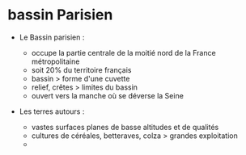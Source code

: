 # bassin Parisien

- Le Bassin parisien :
	- occupe la partie centrale de la moitié nord de la France métropolitaine
	- soit 20% du territoire français 
	- bassin > forme d'une cuvette
	- relief, crêtes > limites du bassin
	- ouvert vers la manche où se déverse la Seine

- Les terres autours :
	- vastes surfaces planes de basse altitudes et de qualités
	- cultures de céréales, betteraves, colza > grandes exploitation
	- 


